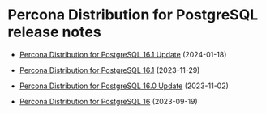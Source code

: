 # Percona Distribution for PostgreSQL release notes 

* [Percona Distribution for PostgreSQL 16.1 Update](release-notes-v16.1.upd.md) (2024-01-18)

* [Percona Distribution for PostgreSQL 16.1](release-notes-v16.1.md) (2023-11-29)

* [Percona Distribution for PostgreSQL 16.0 Update](release-notes-v16.0.upd.md) (2023-11-02)

* [Percona Distribution for PostgreSQL 16](release-notes-v16.0.md) (2023-09-19)

